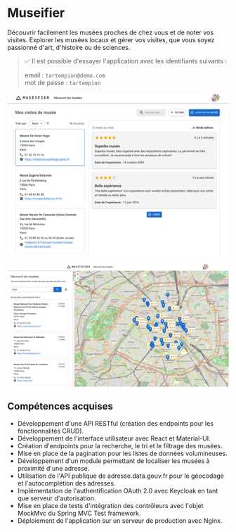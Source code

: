 # Museifier

Découvrir facilement les musées proches de chez vous et de noter vos visites. Explorer les musées locaux et gérer vos
visites, que vous soyez passionné d'art, d'histoire ou de sciences.

> ✅ Il est possible d'essayer l'application avec les identifiants suivants :
>
> email : `tartempion@demo.com` \
> mot de passe : `tartempion`

![Preview 1](docs/preview-1.png)

![Preview 2](docs/preview-2.png)

## Compétences acquises

- Développement d'une API RESTful (création des endpoints pour les fonctionnalités CRUD).
- Développement de l'interface utilisateur avec React et Material-UI.
- Création d'endpoints pour la recherche, le tri et le filtrage des musées.
- Mise en place de la pagination pour les listes de données volumineuses.
- Développement d'un module permettant de localiser les musées à proximité d'une adresse.
- Utilisation de l'API publique de adresse.data.gouv.fr pour le géocodage et l'autocomplétion des adresses.
- Implémentation de l'authentification OAuth 2.0 avec Keycloak en tant que serveur d'autorisation.
- Mise en place de tests d'intégration des contrôleurs avec l'objet MockMvc du Spring MVC Test framework.
- Déploiement de l'application sur un serveur de production avec Nginx.